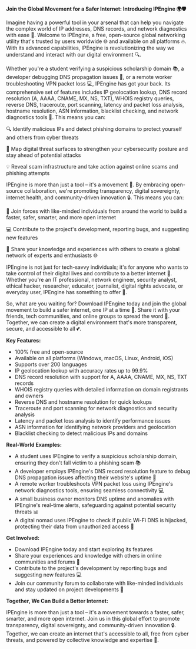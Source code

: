**Join the Global Movement for a Safer Internet: Introducing IPEngine 🌍🛡️**

Imagine having a powerful tool in your arsenal that can help you navigate the complex world of IP addresses, DNS records, and network diagnostics with ease 📡. Welcome to IPEngine, a free, open-source global networking utility that's trusted by users worldwide 🌐 and available on all platforms 🔥. With its advanced capabilities, IPEngine is revolutionizing the way we understand and interact with our digital environment 🔍.

Whether you're a student verifying a suspicious scholarship domain 📚, a developer debugging DNS propagation issues 🤖, or a remote worker troubleshooting VPN packet loss 💻, IPEngine has got your back. Its comprehensive set of features includes IP geolocation lookup, DNS record resolution (A, AAAA, CNAME, MX, NS, TXT), WHOIS registry queries, reverse DNS, traceroute, port scanning, latency and packet loss analysis, hostname resolution, ASN information, blacklist checking, and network diagnostics tools 🔑. This means you can:

🔍 Identify malicious IPs and detect phishing domains to protect yourself and others from cyber threats

🚀 Map digital threat surfaces to strengthen your cybersecurity posture and stay ahead of potential attacks

💡 Reveal scam infrastructure and take action against online scams and phishing attempts

IPEngine is more than just a tool – it's a movement 🌟. By embracing open-source collaboration, we're promoting transparency, digital sovereignty, internet health, and community-driven innovation 🔒. This means you can:

🤝 Join forces with like-minded individuals from around the world to build a faster, safer, smarter, and more open internet

💻 Contribute to the project's development, reporting bugs, and suggesting new features

📢 Share your knowledge and experiences with others to create a global network of experts and enthusiasts 🌐

IPEngine is not just for tech-savvy individuals; it's for anyone who wants to take control of their digital lives and contribute to a better internet 🔑. Whether you're an IT professional, network engineer, security analyst, ethical hacker, researcher, educator, journalist, digital rights advocate, or everyday user, IPEngine has something to offer 🌈.

So, what are you waiting for? Download IPEngine today and join the global movement to build a safer internet, one IP at a time 🔗. Share it with your friends, tech communities, and online groups to spread the word 📢. Together, we can create a digital environment that's more transparent, secure, and accessible to all 💕.

**Key Features:**

* 100% free and open-source
* Available on all platforms (Windows, macOS, Linux, Android, iOS)
* Supports over 200 languages
* IP geolocation lookup with accuracy rates up to 99.9%
* DNS record resolution with support for A, AAAA, CNAME, MX, NS, TXT records
* WHOIS registry queries with detailed information on domain registrants and owners
* Reverse DNS and hostname resolution for quick lookups
* Traceroute and port scanning for network diagnostics and security analysis
* Latency and packet loss analysis to identify performance issues
* ASN information for identifying network providers and geolocation
* Blacklist checking to detect malicious IPs and domains

**Real-World Examples:**

* A student uses IPEngine to verify a suspicious scholarship domain, ensuring they don't fall victim to a phishing scam 📚
* A developer employs IPEngine's DNS record resolution feature to debug DNS propagation issues affecting their website's uptime 🤖
* A remote worker troubleshoots VPN packet loss using IPEngine's network diagnostics tools, ensuring seamless connectivity 💻
* A small business owner monitors DNS uptime and anomalies with IPEngine's real-time alerts, safeguarding against potential security threats 📊
* A digital nomad uses IPEngine to check if public Wi-Fi DNS is hijacked, protecting their data from unauthorized access 🚀

**Get Involved:**

* Download IPEngine today and start exploring its features
* Share your experiences and knowledge with others in online communities and forums 📢
* Contribute to the project's development by reporting bugs and suggesting new features 💻
* Join our community forum to collaborate with like-minded individuals and stay updated on project developments 🤝

**Together, We Can Build a Better Internet:**

IPEngine is more than just a tool – it's a movement towards a faster, safer, smarter, and more open internet. Join us in this global effort to promote transparency, digital sovereignty, and community-driven innovation 🔒. Together, we can create an internet that's accessible to all, free from cyber threats, and powered by collective knowledge and expertise 🌟.